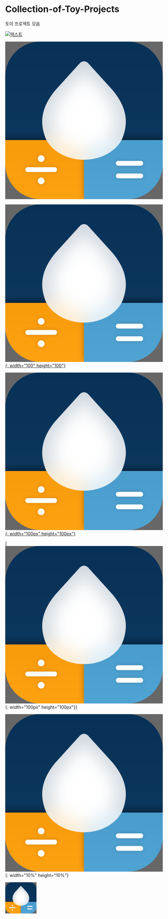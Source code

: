 # Collection-of-Toy-Projects
토이 프로젝트 모음


[![텍스트](http://cfile24.uf.tistory.com/image/2444873B57E257821FA2AE)](https://apps.apple.com/app/id1574452904)


[![텍스트](./images/AppIcon.png)](https://apps.apple.com/app/id1574452904)



[![텍스트](./images/AppIcon.png){: width="100" height="100"}](https://apps.apple.com/app/id1574452904)


[![텍스트](./images/AppIcon.png){: width="100px" height="100px"}](https://apps.apple.com/app/id1574452904)

[![텍스트](./images/AppIcon.png){: width="100px" height="100px"}]

![텍스트](./images/AppIcon.png){: width="10%" height="10%"}

<!--<img src="./images/AppIcon.png" width="10%">-->
[<img src="./images/AppIcon.png" width="100">](https://apps.apple.com/app/id1574452904)

<!--[Stormotion-Mobile](https://github.com/Stormotion-Mobile/ExpandableCollectionViewCell)-->
<!--![Animation](./animation.gif)   <- 이렇게 하면 GIF가 보인다.-->

